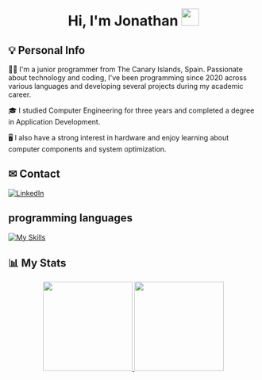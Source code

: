 <h1 align="center"><b>Hi, I'm Jonathan </b><img src="https://media.giphy.com/media/hvRJCLFzcasrR4ia7z/giphy.gif" width="35"></h1>

## 💡 Personal Info
👨‍💻 I'm a junior programmer from The Canary Islands, Spain. Passionate about technology and coding, I've been programming since 2020 across various languages and developing several projects during my academic career.

🎓 I studied Computer Engineering for three years and completed a degree in Application Development.

🖥️ I also have a strong interest in hardware and enjoy learning about computer components and system optimization.

## ✉ Contact
[![LinkedIn](https://img.shields.io/badge/LinkedIn-Profile-blue?logo=linkedin&style=for-the-badge)](https://www.linkedin.com/in/jonathan-guti%C3%A9rrez-riego/)


## programming languages
[![My Skills](https://skillicons.dev/icons?i=python,java,cpp,js,html,spring,mysql&theme=dark)](https://skillicons.dev)


## 📊 My Stats

<p align="center">
<a href="https://github.com/JonathanGRiego02">
  <img height="180em" src="https://github-readme-stats-eight-theta.vercel.app/api?username=JonathanGRiego02&show_icons=true&theme=dracula&include_all_commits=true&count_private=true"/>
  <img height="180em" src="https://github-readme-stats-eight-theta.vercel.app/api/top-langs/?username=JonathanGRiego02&layout=compact&langs_count=8&theme=dracula"/>
</a>
